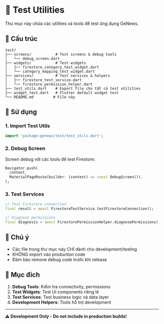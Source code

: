 # 🧪 Test Utilities

Thư mục này chứa các utilities và tools để test ứng dụng GeNews.

## 📁 Cấu trúc

```
test/
├── screens/           # Test screens & debug tools
│   └── debug_screen.dart
├── widgets/           # Test widgets
│   ├── firestore_category_test_widget.dart
│   └── category_mapping_test_widget.dart
├── services/          # Test services & helpers
│   ├── firestore_test_service.dart
│   └── firestore_permission_helper.dart
├── test_utils.dart    # Export file cho tất cả test utilities
├── widget_test.dart   # Flutter default widget test
└── README.md         # File này
```

## 🔧 Sử dụng

### 1. Import Test Utils

```dart
import 'package:genews/test/test_utils.dart';
```

### 2. Debug Screen

Screen debug với các tools để test Firestore:

```dart
Navigator.push(
  context,
  MaterialPageRoute(builder: (context) => const DebugScreen()),
);
```

### 3. Test Services

```dart
// Test Firestore connection
final result = await FirestoreTestService.testFirestoreConnection();

// Diagnose permissions
final diagnosis = await FirestorePermissionHelper.diagnosePermissions();
```

## 🚨 Chú ý

- Các file trong thư mục này CHỈ dành cho development/testing
- KHÔNG import vào production code
- Đảm bảo remove debug code trước khi release

## 🎯 Mục đích

1. **Debug Tools**: Kiểm tra connectivity, permissions
2. **Test Widgets**: Test UI components riêng lẻ
3. **Test Services**: Test business logic và data layer
4. **Development Helpers**: Tools hỗ trợ development

---

**⚠️ Development Only - Do not include in production builds!**
